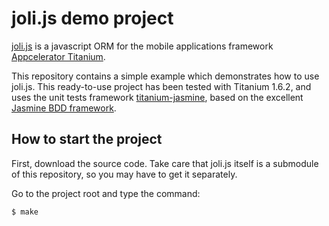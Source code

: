 # joli.js demo project

[joli.js](https://github.com/xavierlacot/joli.js) is a javascript ORM for the
mobile applications framework [Appcelerator Titanium](http://www.appcelerator.com/).

This repository contains a simple example which demonstrates how to use joli.js. This ready-to-use project has been tested with Titanium 1.6.2, and uses the unit tests framework [titanium-jasmine](https://github.com/guilhermechapiewski/titanium-jasmine), based on the excellent [Jasmine BDD framework](http://pivotal.github.com/jasmine/).

## How to start the project

First, download the source code. Take care that joli.js itself is a submodule of this repository, so you may have to get it separately.

Go to the project root and type the command:

    $ make